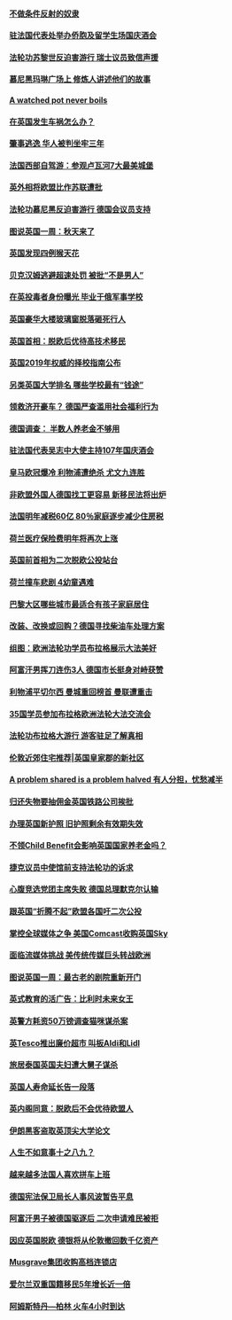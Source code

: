 #### [不做条件反射的奴隶](../pages/nsc974/n10771821.md?t=10092132) 

#### [驻法国代表处举办侨胞及留学生场国庆酒会](../pages/nsc974/n10769921.md?t=10092132) 

#### [法轮功苏黎世反迫害游行 瑞士议员致信声援](../pages/nsc974/n10767250.md?t=10092132) 

#### [慕尼黑玛琳广场上 修炼人讲述他们的故事](../pages/nsc974/n10762990.md?t=10092132) 

#### [A watched pot never boils](../pages/nsc974/n10763822.md?t=10092132) 

#### [在英国发生车祸怎么办？](../pages/nsc974/n10763811.md?t=10092132) 

#### [肇事逃逸 华人被判坐牢三年](../pages/nsc974/n10763799.md?t=10092132) 

#### [法国西部自驾游：参观卢瓦河7大最美城堡](../pages/nsc974/n10760218.md?t=10092132) 

#### [英外相将欧盟比作苏联遭批](../pages/nsc974/n10761274.md?t=10092132) 

#### [法轮功慕尼黑反迫害游行 德国会议员支持](../pages/nsc974/n10760664.md?t=10092132) 

#### [图说英国一周：秋天来了](../pages/nsc974/n10761380.md?t=10092132) 

#### [英国发现四例猴天花](../pages/nsc974/n10761362.md?t=10092132) 

#### [贝克汉姆逃避超速处罚 被批“不是男人”](../pages/nsc974/n10761349.md?t=10092132) 

#### [在英投毒者身份曝光 毕业于俄军事学校](../pages/nsc974/n10761338.md?t=10092132) 

#### [英国豪华大楼玻璃窗脱落砸死行人](../pages/nsc974/n10761334.md?t=10092132) 

#### [英国首相：脱欧后优待高技术移民](../pages/nsc974/n10761323.md?t=10092132) 

#### [英国2019年权威的择校指南公布](../pages/nsc974/n10761253.md?t=10092132) 

#### [另类英国大学排名 哪些学校最有“钱途”](../pages/nsc974/n10760972.md?t=10092132) 

#### [领救济开豪车？ 德国严查滥用社会福利行为](../pages/nsc974/n10760730.md?t=10092132) 

#### [德国调查：  半数人养老金不够用](../pages/nsc974/n10760552.md?t=10092132) 

#### [驻法国代表吴志中大使主持107年国庆酒会](../pages/nsc974/n10760458.md?t=10092132) 

#### [皇马欧冠爆冷 利物浦遭绝杀 尤文九连胜](../pages/nsc974/n10759476.md?t=10092132) 

#### [非欧盟外国人德国找工更容易 新移民法将出炉](../pages/nsc974/n10758904.md?t=10092132) 

#### [法国明年减税60亿 80％家庭逐步减少住房税](../pages/nsc974/n10758112.md?t=10092132) 

#### [荷兰医疗保险费明年将再次上涨](../pages/nsc974/n10758614.md?t=10092132) 

#### [英国前首相为二次脱欧公投站台](../pages/nsc974/n10756382.md?t=10092132) 

#### [荷兰撞车悲剧 4幼童遇难](../pages/nsc974/n10758529.md?t=10092132) 

#### [巴黎大区哪些城市最适合有孩子家庭居住](../pages/nsc974/n10758451.md?t=10092132) 

#### [改装、改换或回购？德国寻找柴油车处理方案](../pages/nsc974/n10755781.md?t=10092132) 

#### [组图：欧洲法轮功学员布拉格展示大法美好](../pages/nsc974/n10756084.md?t=10092132) 

#### [阿富汗男挥刀连伤3人 德国市长挺身对峙获赞](../pages/nsc974/n10755624.md?t=10092132) 

#### [利物浦平切尔西 曼城重回榜首 曼联遭重击](../pages/nsc974/n10752442.md?t=10092132) 

#### [35国学员参加布拉格欧洲法轮大法交流会](../pages/nsc974/n10751371.md?t=10092132) 

#### [法轮功布拉格大游行 游客驻足了解真相](../pages/nsc974/n10749360.md?t=10092132) 

#### [伦敦近郊住宅推荐|英国皇家郡的新社区](../pages/nsc974/n10748402.md?t=10092132) 

#### [A problem shared is a problem halved 有人分担，忧愁减半](../pages/nsc974/n10748007.md?t=10092132) 

#### [归还失物要抽佣金英国铁路公司挨批](../pages/nsc974/n10747998.md?t=10092132) 

#### [办理英国新护照 旧护照剩余有效期失效](../pages/nsc974/n10747991.md?t=10092132) 

#### [不领Child Benefit会影响英国国家养老金吗？](../pages/nsc974/n10747977.md?t=10092132) 

#### [捷克议员中使馆前支持法轮功的诉求](../pages/nsc974/n10747691.md?t=10092132) 

#### [心腹竞选党团主席失败 德国总理默克尔认输](../pages/nsc974/n10746576.md?t=10092132) 

#### [跟英国“折腾不起”欧盟各国吁二次公投](../pages/nsc974/n10746245.md?t=10092132) 

#### [掌控全球媒体之争 美国Comcast收购英国Sky](../pages/nsc974/n10746184.md?t=10092132) 

#### [面临流媒体挑战 美传统传媒巨头转战欧洲](../pages/nsc974/n10746233.md?t=10092132) 

#### [图说英国一周：最古老的剧院重新开门](../pages/nsc974/n10746284.md?t=10092132) 

#### [英式教育的活广告：比利时未来女王](../pages/nsc974/n10746280.md?t=10092132) 

#### [英警方耗资50万镑调查猫咪谋杀案](../pages/nsc974/n10746272.md?t=10092132) 

#### [英Tesco推出廉价超市 叫板Aldi和Lidl](../pages/nsc974/n10746265.md?t=10092132) 

#### [旅居泰国英国夫妇遭大舅子谋杀](../pages/nsc974/n10746263.md?t=10092132) 

#### [英国人寿命延长告一段落](../pages/nsc974/n10746259.md?t=10092132) 

#### [英内阁同意：脱欧后不会优待欧盟人](../pages/nsc974/n10746255.md?t=10092132) 

#### [伊朗黑客盗取英顶尖大学论文](../pages/nsc974/n10746250.md?t=10092132) 

#### [人生不如意事十之八九？](../pages/nsc974/n10745399.md?t=10092132) 

#### [越来越多法国人喜欢拼车上班](../pages/nsc974/n10743007.md?t=10092132) 

#### [德国宪法保卫局长人事风波暂告平息](../pages/nsc974/n10742793.md?t=10092132) 

#### [阿富汗男子被德国驱逐后 二次申请难民被拒](../pages/nsc974/n10742927.md?t=10092132) 

#### [因应英国脱欧 德银将从伦敦撤回数千亿资产](../pages/nsc974/n10739653.md?t=10092132) 

#### [Musgrave集团收购高档连锁店](../pages/nsc974/n10740570.md?t=10092132) 

#### [爱尔兰双重国籍移民5年增长近一倍](../pages/nsc974/n10740498.md?t=10092132) 

#### [阿姆斯特丹—柏林 火车4小时到达](../pages/nsc974/n10740435.md?t=10092132) 

